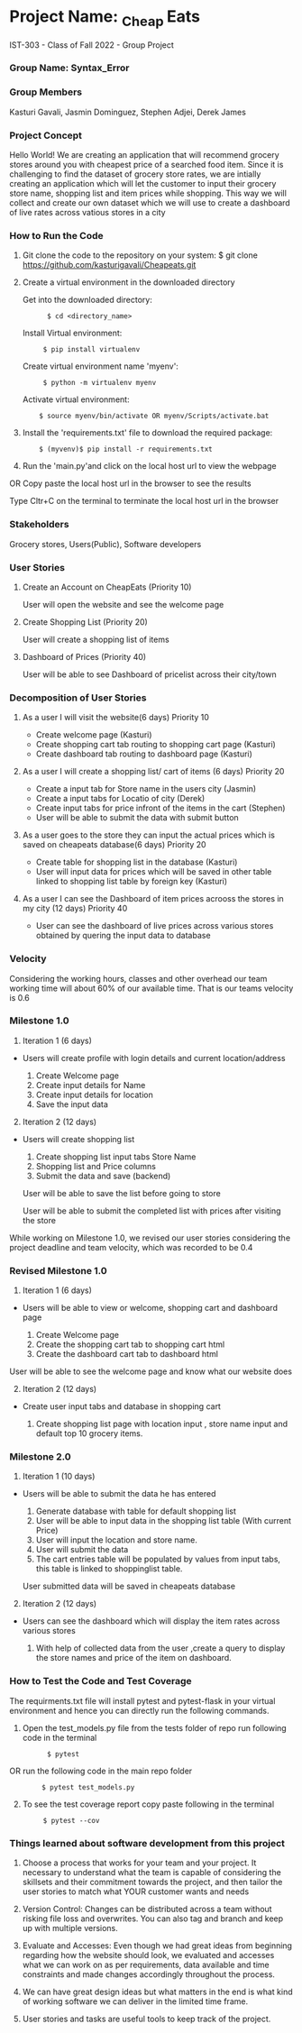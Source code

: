 # Project Name: <sub>  Cheap </sub>Eats
IST-303 - Class of Fall 2022 - Group Project

### Group Name: Syntax_Error 

### Group Members
Kasturi Gavali, Jasmin Dominguez, Stephen Adjei, Derek James 

### Project Concept 
Hello World! We are creating an application that will recommend grocery stores around you with cheapest price of a searched food item.
Since it is challenging to find the dataset of grocery store rates, we are intially creating an application which will let the customer to input
their grocery store name, shopping list and item prices while shopping.
This way we will collect and create our own dataset which we will use to create a dashboard of live rates across vatious stores in a city 

### How to Run the Code 
1. Git clone the code to the repository on your system: 
            $ git clone https://github.com/kasturigavali/Cheapeats.git 
2. Create a virtual environment in the downloaded directory 
     
     Get into the downloaded directory: 
     
             $ cd <directory_name> 
     Install Virtual environment: 
     
            $ pip install virtualenv      
            
     Create virtual environment name 'myenv':  
     
            $ python -m virtualenv myenv         
     Activate virtual environment:         
     
           $ source myenv/bin/activate OR myenv/Scripts/activate.bat 
3. Install the 'requirements.txt' file to download the required package:

           $ (myvenv)$ pip install -r requirements.txt 
        
4. Run the 'main.py'and click on the local host url to view the webpage
         
OR Copy paste the local host url in the browser to see the results
      
Type Cltr+C on the terminal to terminate the local host url in the browser 


### Stakeholders 
Grocery stores, Users(Public), Software developers 

### User Stories

1. Create an Account on CheapEats (Priority 10)
   
   User will open the website and see the welcome page

2. Create Shopping List  (Priority 20)
    
    User will create a shopping list of items
    
3. Dashboard of Prices  (Priority 40)
    
    User will be able to see Dashboard of pricelist across their city/town
    
    
 ### Decomposition of User Stories
 
1. As a user I will visit the website(6 days) Priority 10
   - Create welcome page  (Kasturi)
   - Create shopping cart tab routing to shopping cart page (Kasturi)
   - Create dashboard tab routing to dashboard page  (Kasturi)

2. As a user I will create a shopping list/ cart of items (6 days) Priority 20
   - Create a input tab for Store name in the users city (Jasmin)
   - Create a input tabs for Locatio of city  (Derek)
   - Create input tabs for price infront of the items in the cart (Stephen)
   - User will be able to submit the data with submit button

3. As a user goes to the store they can input the actual prices which is saved on cheapeats database(6 days) Priority 20
   - Create table for shopping list in the database (Kasturi)
   - User will input data for prices which will be saved in other table linked to shopping list table by foreign key (Kasturi)


4. As a user I can see the Dashboard of item prices acrooss the stores in my city (12 days) Priority 40
   - User can see the dashboard of live prices across various stores obtained by quering the input data to database

### Velocity

Considering the working hours, classes and other overhead our team working time will about 60% of our available time.
That is our teams velocity is 0.6


### Milestone 1.0

1. Iteration 1  (6 days)

- Users will create profile with login details and current location/address
  
    1. Create Welcome page
    2. Create input details for Name
    3. Create input details for location
    4. Save the input data
     
     
2. Iteration 2 (12 days)

- Users will create shopping list
    
     1. Create shopping list input tabs Store Name 
     2. Shopping list and Price columns
     3. Submit the data and save (backend)
    
     User will be able to save the list before going to store
     
     User will be able to submit the completed list with prices after visiting the store
     
     
While working on Milestone 1.0, we revised our user stories considering the project deadline and team velocity,
which was recorded to be 0.4
  
### Revised Milestone 1.0

1. Iteration 1  (6 days)

- Users will be able to view or welcome, shopping cart and dashboard page
  
    1. Create Welcome page
    2. Create the shopping cart tab to shopping cart html
    3. Create the dashboard cart tab to dashboard html
 
 User will be able to see the welcome page and know what our website does
     
2. Iteration 2 (12 days)

- Create user input tabs and database in shopping cart
    
     1. Create shopping list page with location input , store name input and default top 10 grocery items. 

### Milestone 2.0

1. Iteration 1  (10 days)

- Users will be able to submit the data he has entered

    1. Generate database with table for default shopping list
    1. User will be able to input data in the shopping list table (With current Price)
    2. User will input the location and store name.
    3. User will submit the data
    4. The cart entries table will be populated by values from input tabs, this table is linked to shoppinglist table.
    
    
   User submitted data will be saved in cheapeats database
   
       
2. Iteration 2 (12 days)

- Users can see the dashboard which will display the item rates across various stores
    
     1. With help of collected data from the user ,create a query to display the store names and price of the item on dashboard.
    


### How to Test the Code and Test Coverage

The requirments.txt file will install pytest and pytest-flask in your virtual environment and hence you can directly run the following commands.

1. Open the test_models.py file from the tests folder of repo run following code in the terminal

             $ pytest
OR run the following code in the main repo folder

            $ pytest test_models.py
2. To see the test coverage report copy paste following in the terminal

            $ pytest --cov
            
            
### Things learned about software development from this project 

1. Choose a process that works for your team and your project. It necessary to understand what the team is capable of considering the skillsets
and their commitment towards the project, and then tailor the user stories to match what YOUR customer wants and needs

2. Version Control: Changes can be distributed across a team without risking file loss and overwrites. You can also tag and branch and keep up with multiple versions.

3. Evaluate and Accesses:  Even though we had great ideas from beginning regarding how the website should look, we evaluated and accesses what we can work on 
as per requirements, data available and time constraints and made changes accordingly throughout the process.

4. We can have great design ideas but what matters in the end is what kind of working software we can deliver in the limited time frame.

5. User stories and tasks are useful tools to keep track of the project.


  
    



        
        
       
